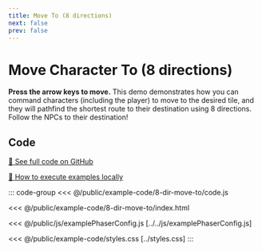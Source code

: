 ```yaml
---
title: Move To (8 directions)
next: false
prev: false
---
```


<script setup>
import ExampleFrame from '../../components/ExampleFrame.vue';
</script>

# Move Character To (8 directions)

**Press the arrow keys to move.** This demo demonstrates how you can command characters (including the player) to move to the desired tile, and they will pathfind the shortest route to their destination using 8 directions. Follow the NPCs to their destination!

<ExampleFrame :src="'../../example-code/8-dir-move-to/index.html'" />

## Code

[:link: See full code on GitHub](https://github.com/Annoraaq/grid-engine/tree/master/docs/public/example-code/8-dir-move-to)

[:open_book: How to execute examples locally](https://annoraaq.github.io/grid-engine/usage/execute-examples-locally/index.html)

::: code-group
<<< @/public/example-code/8-dir-move-to/code.js

<<< @/public/example-code/8-dir-move-to/index.html

<<< @/public/js/examplePhaserConfig.js [../../js/examplePhaserConfig.js]

<<< @/public/example-code/styles.css [../styles.css]
:::
